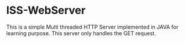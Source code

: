 # ISS-WebServer
 This is a simple Multi threaded HTTP Server implemented in JAVA for learning purpose. This server only handles the GET request. 
 
